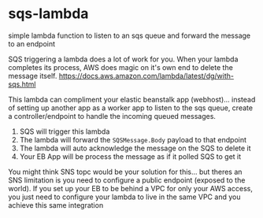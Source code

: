 # sqs-lambda
simple lambda function to listen to an sqs queue and forward the message to an endpoint

SQS triggering a lambda does a lot of work for you.  When your lambda completes its process, AWS does magic on it's own end to delete the message itself.  https://docs.aws.amazon.com/lambda/latest/dg/with-sqs.html 

This lambda can compliment your elastic beanstalk app (webhost)... instead of setting up another app as a worker app to listen to the sqs queue, create a controller/endpoint to handle the incoming queued messages.  

1. SQS will trigger this lambda  
2. The lambda will forward the `SQSMessage.Body` payload to that endpoint
3. The lambda will auto acknowledge the message on the SQS to delete it  
4. Your EB App will be process the message as if it polled SQS to get it

You might think SNS topc would be your solution for this... but theres an SNS limitation is you need to configure a public endpoint (exposed to the world).  If you set up your EB to be behind a VPC for only your AWS access, you just need to configure your lambda to live in the same VPC and you achieve this same integration
